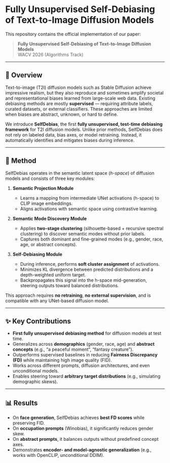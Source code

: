 # Fully Unsupervised Self-Debiasing of Text-to-Image Diffusion Models

This repository contains the official implementation of our paper:

> **Fully Unsupervised Self-Debiasing of Text-to-Image Diffusion Models**  
> WACV 2026 (Algorithms Track)

---

## 📖 Overview

Text-to-image (T2I) diffusion models such as Stable Diffusion achieve impressive realism, but they also reproduce and sometimes amplify societal and representational biases learned from large-scale web data. Existing debiasing methods are mostly **supervised** — requiring attribute labels, curated datasets, or external classifiers. These approaches are limited when biases are abstract, unknown, or hard to define.

We introduce **SelfDebias**, the first **fully unsupervised, test-time debiasing framework** for T2I diffusion models. Unlike prior methods, SelfDebias does not rely on labeled data, bias axes, or model retraining. Instead, it automatically identifies and mitigates biases during inference.

---

## 🚀 Method

SelfDebias operates in the semantic latent space (*h-space*) of diffusion models and consists of three key modules:

1. **Semantic Projection Module**  
   - Learns a mapping from intermediate UNet activations (h-space) to CLIP image embeddings.  
   - Aligns activations with semantic space using contrastive learning.

2. **Semantic Mode Discovery Module**  
   - Applies **two-stage clustering** (silhouette-based + recursive spectral clustering) to discover semantic modes without prior labels.  
   - Captures both dominant and fine-grained modes (e.g., gender, race, age, or abstract concepts).

3. **Self-Debiasing Module**  
   - During inference, performs **soft cluster assignment** of activations.  
   - Minimizes KL divergence between predicted distributions and a depth-weighted uniform target.  
   - Backpropagates this signal into the h-space mid-generation, steering outputs toward balanced distributions.

This approach requires **no retraining**, **no external supervision**, and is compatible with any UNet-based diffusion model.

---

## ✨ Key Contributions

- **First fully unsupervised debiasing method** for diffusion models at test time.  
- Generalizes across **demographics** (gender, race, age) and **abstract concepts** (e.g., “a peaceful moment”, “fantasy creature”).  
- Outperforms supervised baselines in reducing **Fairness Discrepancy (FD)** while maintaining high image quality (FID).  
- Works across different prompts, diffusion architectures, and even unconditional models.  
- Enables steering toward **arbitrary target distributions** (e.g., simulating demographic skews).

---

## 📊 Results

- On **face generation**, SelfDebias achieves **best FD scores** while preserving FID.  
- On **occupation prompts** (Winobias), it significantly reduces gender skew.  
- On **abstract prompts**, it balances outputs without predefined concept axes.  
- Demonstrates **encoder- and model-agnostic generalization** (e.g., works with OpenCLIP, unconditional DDIM).
